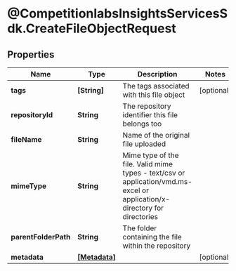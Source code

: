 # @CompetitionlabsInsightsServicesSdk.CreateFileObjectRequest

## Properties

Name | Type | Description | Notes
------------ | ------------- | ------------- | -------------
**tags** | **[String]** | The tags associated with this file object | [optional] 
**repositoryId** | **String** | The repository identifier this file belongs too | 
**fileName** | **String** | Name of the original file uploaded | 
**mimeType** | **String** | Mime type of the file. Valid mime types - text/csv or application/vmd.ms-excel or application/x-directory for directories | 
**parentFolderPath** | **String** | The folder containing the file within the repository | 
**metadata** | [**[Metadata]**](Metadata.md) |  | [optional] 


